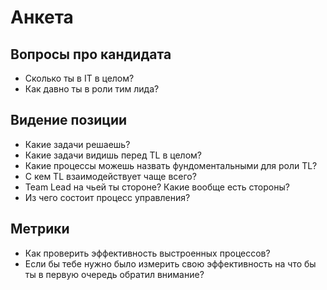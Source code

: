 # Анкета

## Вопросы про кандидата

- Сколько ты в IT в целом? 
- Как давно ты в роли тим лида? 

## Видение позиции

- Какие задачи решаешь? 
- Какие задачи видишь перед TL в целом? 
- Какие процессы можешь назвать фундоментальными для роли TL? 
- С кем TL взаимодействует чаще всего? 
- Team Lead на чьей ты стороне? Какие вообще есть стороны? 
- Из чего состоит процесс управления? 


## Метрики

- Как проверить эффективность выстроенных процессов? 
- Если бы тебе нужно было измерить свою эффективность на что бы ты в первую очередь обратил внимание? 


